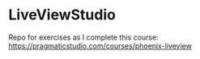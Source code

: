 # LiveViewStudio

Repo for exercises as I complete this course: https://pragmaticstudio.com/courses/phoenix-liveview
